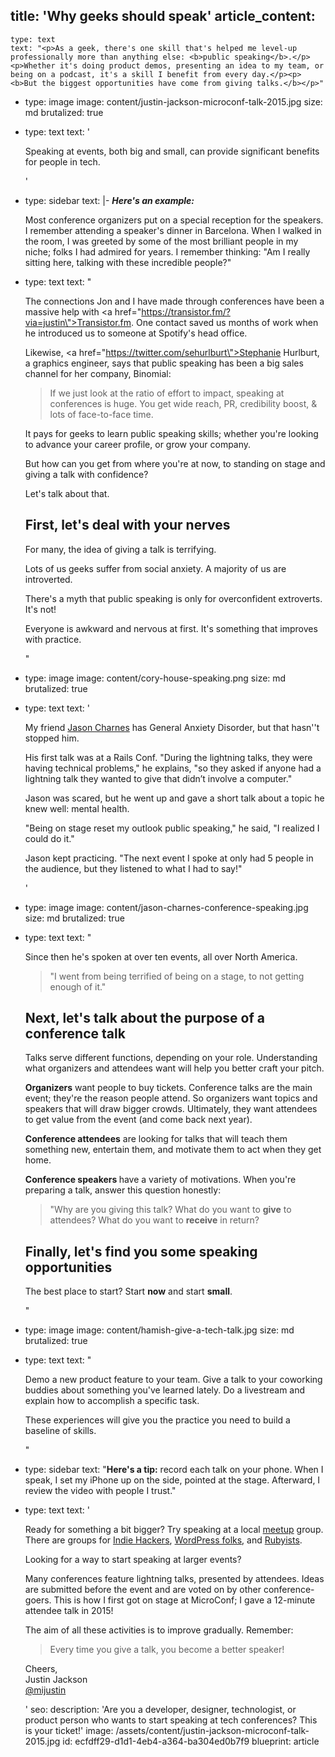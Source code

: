 title: 'Why geeks should speak'
article_content:
  -
    type: text
    text: "<p>As a geek, there's one skill that's helped me level-up professionally more than anything else: <b>public speaking</b>.</p><p>Whether it's doing product demos, presenting an idea to my team, or being on a podcast, it's a skill I benefit from every day.</p><p><b>But the biggest opportunities have come from giving talks.</b></p>"
  -
    type: image
    image: content/justin-jackson-microconf-talk-2015.jpg
    size: md
    brutalized: true
  -
    type: text
    text: '<p>Speaking at events, both big and small, can provide significant benefits for people in tech.<br></p>'
  -
    type: sidebar
    text: |-
      <em>**Here's an example:**</em>

      Most conference organizers put on a special reception for the speakers. I remember attending a speaker's dinner in Barcelona. When I walked in the room, I was greeted by some of the most brilliant people in my niche; folks I had admired for years.  I remember thinking: "Am I really sitting here, talking with these incredible people?"
  -
    type: text
    text: "<p>The connections Jon and I have made through conferences have been a massive help with&nbsp;<a href=\"https://transistor.fm/?via=justin\">Transistor.fm</a>. One contact saved us months of work when he introduced us to someone at Spotify's head office.</p><p>Likewise,&nbsp;<a href=\"https://twitter.com/sehurlburt\">Stephanie Hurlburt</a>, a graphics engineer, says that public speaking has been a big sales channel for her company, Binomial:</p><blockquote><p>If we just look at the ratio of effort to impact, speaking at conferences is huge. You get wide reach, PR, credibility boost, &amp; lots of face-to-face time.&nbsp;</p></blockquote><p>It pays for geeks to learn public speaking skills; whether you're looking to advance your career profile, or grow your company.</p><p>But how can you get from where you're at now, to standing on stage and giving a talk with confidence?<br></p><p>Let's talk about that.</p><h2>First, let's deal with your nerves</h2><p>For many, the idea of giving a talk is terrifying.</p><p>Lots of us geeks suffer from social anxiety. A majority of us are introverted.<br></p><p>There's a myth that public speaking is only for overconfident extroverts. It's not!</p><p>Everyone is awkward and nervous at first. It's something that improves with practice.</p>"
  -
    type: image
    image: content/cory-house-speaking.png
    size: md
    brutalized: true
  -
    type: text
    text: '<p>My friend <a href="https://jasoncharnes.com/">Jason Charnes</a> has General Anxiety Disorder, but that hasn''t stopped him.<br></p><p>His first talk was at a Rails Conf. "During the lightning talks, they were having technical problems," he explains, "so they asked if anyone had a lightning talk they wanted to give that didn’t involve a computer."</p><p>Jason was scared, but he went up and gave a short talk about a topic he knew well: mental health.</p><p>"Being on stage reset my outlook public speaking," he said, "I realized I could do it."</p><p>Jason kept practicing. "The next event I spoke at only had 5 people in the audience, but they listened to what I had to say!"</p>'
  -
    type: image
    image: content/jason-charnes-conference-speaking.jpg
    size: md
    brutalized: true
  -
    type: text
    text: "<p>Since then he's spoken at over ten events, all over North America.</p><blockquote><p>\"I went from being terrified of being on a stage, to not getting enough of it.\"</p></blockquote><h2>Next, let's talk about the purpose of a conference talk</h2><p>Talks serve different functions, depending on your role. Understanding what organizers and attendees want will help you better craft your pitch.</p><p><b>Organizers</b>&nbsp;want people to buy tickets. Conference talks&nbsp;are the main event; they're the reason people attend. So organizers want topics&nbsp;and speakers that will draw bigger crowds. Ultimately, they want attendees to get value from the event (and come back next year).</p><p><b>Conference attendees</b>&nbsp;are looking for talks that will teach them something new, entertain them, and motivate them to act when they get home.</p><p><b>Conference speakers </b>have a variety of motivations. When you're preparing a talk, answer this question honestly:&nbsp;</p><blockquote><p>\"Why are you giving this talk? What do you want to <b>give</b>&nbsp;to attendees? What do you want to <b>receive</b>&nbsp;in return?</p></blockquote><h2>Finally, let's find you some speaking opportunities</h2><p>The best place to start? Start <b>now</b> and start <b>small</b>.</p>"
  -
    type: image
    image: content/hamish-give-a-tech-talk.jpg
    size: md
    brutalized: true
  -
    type: text
    text: "<p>Demo a new product feature to your team. Give a talk to your coworking buddies about something you've learned lately. Do a livestream and explain how to accomplish a specific task.<br></p><p>These experiences will give you the practice you need to build a baseline of skills.<br></p>"
  -
    type: sidebar
    text: "**Here's a tip:** record each talk on your phone. When I speak, I set my iPhone up on the side, pointed at the stage. Afterward, I review the video with people I trust."
  -
    type: text
    text: '<p>Ready for something a bit bigger? Try speaking at a local <a href="https://www.meetup.com/">meetup</a> group. There are groups for <a href="https://www.indiehackers.com/meetups">Indie Hackers</a>, <a href="https://www.meetup.com/topics/wordpress/">WordPress folks</a>, and <a href="https://www.meetup.com/topics/ruby/">Rubyists</a>.&nbsp;</p><p>Looking for a way to start speaking at larger events?</p><p>Many conferences feature lightning talks, presented by attendees. Ideas are submitted before the event and are voted on by other conference-goers. This is how I first got on stage at MicroConf; I gave a 12-minute attendee talk in 2015!<br></p><p>The aim of all these activities is to improve gradually. Remember:</p><blockquote><p>Every time you give a talk, you become a better speaker!</p></blockquote><p>Cheers,<br>Justin Jackson<br><a href="https://twitter.com/mijustin">@mijustin</a></p>'
seo:
  description: 'Are you a developer, designer, technologist, or product person who wants to start speaking at tech conferences? This is your ticket!'
  image: /assets/content/justin-jackson-microconf-talk-2015.jpg
id: ecfdff29-d1d1-4eb4-a364-ba304ed0b7f9
blueprint: article
